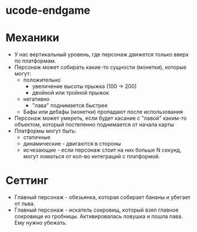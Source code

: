 # ucode-endgame

# Механики
- У нас вертикальный уровень, где персонаж движется только вверх по платформам.
- Персонаж может собирать какие-то сущности (монетки), которые могут:
    - положительно
        - увеличение высоты прыжка (100 -> 200)
        - двойной или тройной прыжок
    - негативно
        - "лава" поднимается быстрее
    - Бафы или дебафы (монетки) пропадают после использования
- Персонаж может умереть, если будет касание с "лавой" каким-то объектом, который постепенно поднимается от начала карты
- Платформы могут быть:
    - статичные
    - динамические - двигаются в стороны
    - исчезающие - если персонаж стоит на них больше N секунд, могут ломаться от кол-во интеграций с платформой.

# Сеттинг
- Главный персонаж - обезьянка, которая собирает бананы и убегает от льва.
- Главный персонаж - искатель сокровищ, который взял главное сокровище из гробницы. Активировалась ловушка и пошла лава. Ему нужно убежать.